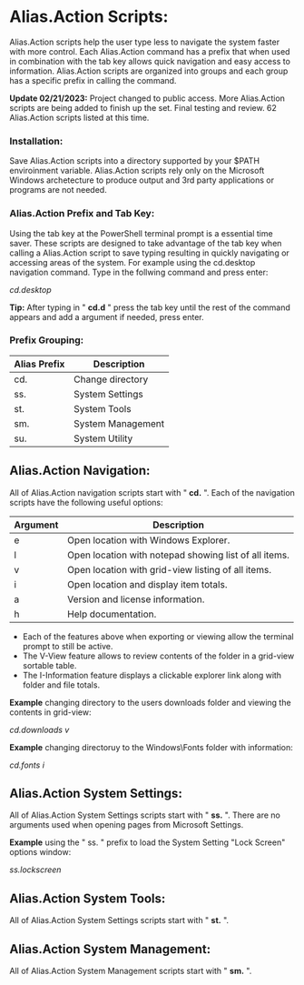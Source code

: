 # Alias.Action Scripts:

Alias.Action scripts help the user type less to navigate the system faster with more control. Each Alias.Action command has a prefix that when used in combination with the tab key allows quick navigation and easy access to information. Alias.Action scripts are organized into groups and each group has a specific prefix in calling the command.

**Update 02/21/2023:**  Project changed to public access. More Alias.Action scripts are being added to finish up the set. Final testing and review. 62 Alias.Action scripts listed at this time.

### Installation:
Save Alias.Action scripts into a directory supported by your $PATH enviroinment variable. Alias.Action scripts rely only on the Microsoft Windows archetecture to produce output and 3rd party applications or programs are not needed.

### Alias.Action Prefix and Tab Key:

Using the tab key at the PowerShell terminal prompt is a essential time saver. These scripts are designed to take advantage of the tab key when calling a Alias.Action script to save typing resulting in quickly navigating or accessing areas of the system. For example using the cd.desktop navigation command. Type in the follwing command and press enter:

_cd.desktop_

**Tip:** After typing in " **cd.d** " press the tab key until the rest of the command appears and add a argument if needed, press enter.

### Prefix Grouping:

| Alias Prefix  | Description |
| ------------- | ------------- |
|   cd.  | Change directory |
|   ss.  | System Settings |
|   st.  | System Tools |
|   sm.  | System Management |
|   su.  | System Utility |

## Alias.Action Navigation:

All of Alias.Action navigation scripts start with " **cd.** ". Each of the navigation scripts have the following useful options:

| Argument | Description |
| ------------- | ------------- |
|   e      | Open location with Windows Explorer. |
|   l      | Open location with notepad showing list of all items. |
|   v      | Open location with grid-view listing of all items. |
|   i      | Open location and display item totals. |
|   a      | Version and license information. |
|   h      | Help documentation. |

- Each of the features above when exporting or viewing allow the terminal prompt to still be active.
- The V-View feature allows to review contents of the folder in a grid-view sortable table.
- The I-Information feature displays a clickable explorer link along with folder and file totals.

**Example** changing directory to the users downloads folder and viewing the contents in grid-view:

_cd.downloads v_

**Example** changing directoruy to the Windows\Fonts folder with information:

_cd.fonts i_


## Alias.Action System Settings:

All of Alias.Action System Settings scripts start with " **ss.** ". There are no arguments used when opening pages from Microsoft Settings.

**Example** using the " ss. " prefix to load the System Setting "Lock Screen" options window:

_ss.lockscreen_


## Alias.Action System Tools:

All of Alias.Action System Settings scripts start with " **st.** ".

## Alias.Action System Management:

All of Alias.Action System Management scripts start with " **sm.** ".
